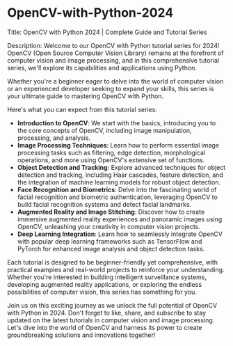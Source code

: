 # OpenCV-with-Python-2024
Title: OpenCV with Python 2024 | Complete Guide and Tutorial Series

Description:
Welcome to our OpenCV with Python tutorial series for 2024! OpenCV (Open Source Computer Vision Library) remains at the forefront of computer vision and image processing, and in this comprehensive tutorial series, we'll explore its capabilities and applications using Python.

Whether you're a beginner eager to delve into the world of computer vision or an experienced developer seeking to expand your skills, this series is your ultimate guide to mastering OpenCV with Python.

Here's what you can expect from this tutorial series:
- **Introduction to OpenCV**: We start with the basics, introducing you to the core concepts of OpenCV, including image manipulation, processing, and analysis.
- **Image Processing Techniques**: Learn how to perform essential image processing tasks such as filtering, edge detection, morphological operations, and more using OpenCV's extensive set of functions.
- **Object Detection and Tracking**: Explore advanced techniques for object detection and tracking, including Haar cascades, feature detection, and the integration of machine learning models for robust object detection.
- **Face Recognition and Biometrics**: Delve into the fascinating world of facial recognition and biometric authentication, leveraging OpenCV to build facial recognition systems and detect facial landmarks.
- **Augmented Reality and Image Stitching**: Discover how to create immersive augmented reality experiences and panoramic images using OpenCV, unleashing your creativity in computer vision projects.
- **Deep Learning Integration**: Learn how to seamlessly integrate OpenCV with popular deep learning frameworks such as TensorFlow and PyTorch for enhanced image analysis and object detection tasks.

Each tutorial is designed to be beginner-friendly yet comprehensive, with practical examples and real-world projects to reinforce your understanding. Whether you're interested in building intelligent surveillance systems, developing augmented reality applications, or exploring the endless possibilities of computer vision, this series has something for you.

Join us on this exciting journey as we unlock the full potential of OpenCV with Python in 2024. Don't forget to like, share, and subscribe to stay updated on the latest tutorials in computer vision and image processing. Let's dive into the world of OpenCV and harness its power to create groundbreaking solutions and innovations together!
